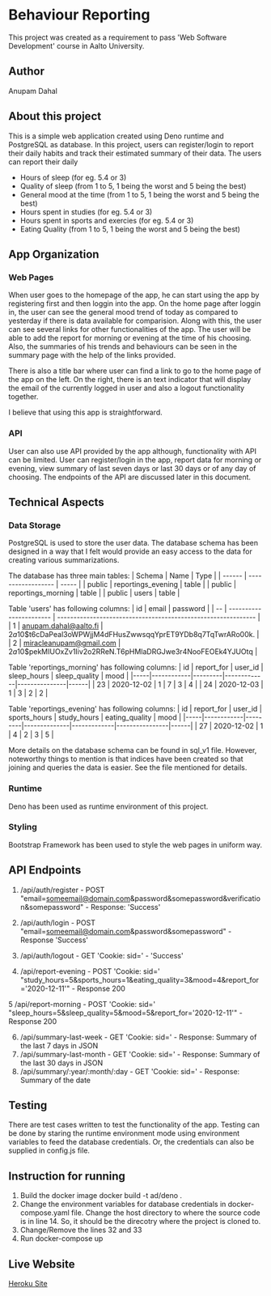 # Behaviour Reporting
This project was created as a requirement to pass 'Web Software Development' course in Aalto University.

## Author
Anupam Dahal

## About this project
This is a simple web application created using Deno runtime and PostgreSQL as database. In this project, users can register/login to report their daily habits and track their estimated summary of their data. The users can report their daily
- Hours of sleep (for eg. 5.4 or 3)
- Quality of sleep (from 1 to 5, 1 being the worst and 5 being the best)
- General mood at the time (from 1 to 5, 1 being the worst and 5 being the best)
- Hours spent in studies (for eg. 5.4 or 3)
- Hours spent in sports and exercies (for eg. 5.4 or 3)
- Eating Quality (from 1 to 5, 1 being the worst and 5 being the best)

## App Organization
### Web Pages
When user goes to the homepage of the app, he can start using the app by registering first and then loggin into the app. On the home page after loggin in, the user can see the general mood trend of today as compared to yesterday if there is data available for comparision. Along with this, the user can see several links for other functionalities of the app. The user will be able to add the report for morning or evening at the time of his choosing. Also, the summaries of his trends and behaviours can be seen in the summary page with the help of the links provided.

There is also a title bar where user can find a link to go to the home page of the app on the left. On the right, there is an text indicator that will display the email of the currently logged in user and also a logout functionality together.

I believe that using this app is straightforward.

### API
User can also use API provided by the app although, functionality with API can be limited. User can register/login in the app, report data for morning or evening, view summary of last seven days or last 30 days or of any day of choosing. The endpoints of the API are discussed later in this document.

## Technical Aspects
### Data Storage
PostgreSQL is used to store the user data. The database schema has been designed in a way that I felt would provide an easy access to the data for creating various summarizations.

The database has three main tables:
| Schema |        Name        | Type  |
| ------ | ------------------ | ----- |
| public | reportings_evening | table |
| public | reportings_morning | table |
| public | users              | table |

Table 'users' has following columns:
| id |          email          |                           password                            |
| -- | ----------------------- | ------------------------------------------------------------- |
| 1  | anupam.dahal@aalto.fi    | $2a$10$t6cDaPeal3oWPWjjM4dFHusZwwsqqYprET9YDb8q7TqTwrARo00k.  |
| 2  | miracleanupam@gmail.com | $2a$10$pekMIUOxZv1Iiv2o2RReN.T6pHMlaDRGJwe3r4NooFEOEk4YJUOtq  |

Table 'reportings_morning' has following columns:
| id  | report_for | user_id | sleep_hours | sleep_quality | mood |
|-----|------------|---------|-------------|---------------|------|
|  23 | 2020-12-02 |       1 |           7 |             3 |    4 |
|  24 | 2020-12-03 |       1 |           3 |             2 |    2 |

Table 'reportings_evening' has following columns:
| id  | report_for | user_id | sports_hours | study_hours | eating_quality | mood | 
|-----|------------|---------|--------------|-------------|----------------|------|
|  27 | 2020-12-02 |       1 |            4 |           2 |              3 |    5 |

More details on the database schema can be found in sql_v1 file. However, noteworthy things to mention is that indices have been created so that joining and queries the data is easier. See the file mentioned for details.

### Runtime
Deno has been used as runtime environment of this project.

### Styling
Bootstrap Framework has been used to style the web pages in uniform way.

## API Endpoints
1. /api/auth/register - POST "email=someemail@domain.com&password&somepassword&verification&somepassword"
                      - Response: 'Success'
                     
2. /api/auth/login - POST "email=someemail@domain.com&password&somepassword"
                   - Response 'Success'
                   
3. /api/auth/logout - GET 'Cookie: sid=<session id>' 
                    - 'Success'
  
 4. /api/report-evening - POST 'Cookie: sid=<session id>' "study_hours=5&sports_hours=1&eating_quality=3&mood=4&report_for='2020-12-11'"
                        - Response 200
 
 5 /api/report-morning - POST 'Cookie: sid=<session id>' "sleep_hours=5&sleep_quality=5&mood=5&report_for='2020-12-11'"
                        - Response 200
  
 6. /api/summary-last-week - GET 'Cookie: sid=<session id>'
                           - Response: Summary of the last 7 days in JSON
 7. /api/summary-last-month - GET 'Cookie: sid=<session id>'
                            - Response: Summary of the last 30 days in JSON
 8. /api/summary/:year/:month/:day - GET 'Cookie: sid=<session id>'
                                   - Response: Summary of the date 
  
## Testing
There are test cases written to test the functionality of the app. Testing can be done by staring the runtime environment mode using environment variables to feed the database credentials. Or, the credentials can also be supplied in config.js file.

## Instruction for running
1. Build the docker image
      docker build -t ad/deno .
2. Change the environment variables for database credentials in docker-compose.yaml file. Change the host directory to where the source code is in line 14. So, it should be the direcotry where the project is cloned to.
3. Change/Remove the lines 32 and 33
4. Run docker-compose up

## Live Website
[Heroku Site](https://wsd-anupam.herokuapp.com/)
